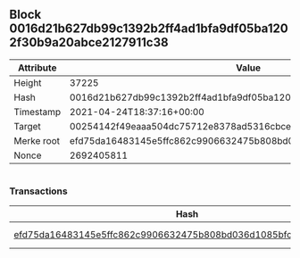 ## Block 0016d21b627db99c1392b2ff4ad1bfa9df05ba1202f30b9a20abce2127911c38

Attribute | Value
--- | ---
Height | 37225
Hash | 0016d21b627db99c1392b2ff4ad1bfa9df05ba1202f30b9a20abce2127911c38
Timestamp | 2021-04-24T18:37:16+00:00
Target | 00254142f49eaaa504dc75712e8378ad5316cbcead634704b3734b6271167cc4
Merke root | efd75da16483145e5ffc862c9906632475b808bd036d1085bfced53edf2cde3a
Nonce | 2692405811

```

```

### Transactions

Hash | Amount
--- | ---
[efd75da16483145e5ffc862c9906632475b808bd036d1085bfced53edf2cde3a](efd75da16483145e5ffc862c9906632475b808bd036d1085bfced53edf2cde3a.md) | 10.00000000 SKEPTI 
